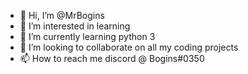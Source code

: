 - 👋 Hi, I’m @MrBogins
- 👀 I’m interested in learning
- 🌱 I’m currently learning python 3
- 💞️ I’m looking to collaborate on all my coding projects
- 📫 How to reach me discord @ Bogins#0350

<!---
MrBogins/MrBogins is a ✨ special ✨ repository because its `README.md` (this file) appears on your GitHub profile.
You can click the Preview link to take a look at your changes.
--->
